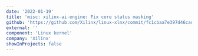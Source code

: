 ```yaml
---
date: '2022-01-19'
title: 'misc: xilinx-ai-engine: Fix core status masking'
github: 'https://github.com/Xilinx/linux-xlnx/commit/fc1cbaa7e397d46cada30c3fa05f5881b08fc1ff'
external: ''
component: 'Linux kernel'
company: 'Xilinx'
showInProjects: false
---
```

